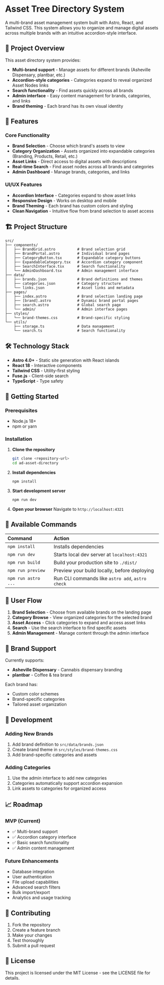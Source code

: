 # Asset Tree Directory System

A multi-brand asset management system built with Astro, React, and Tailwind CSS. This system allows you to organize and manage digital assets across multiple brands with an intuitive accordion-style interface.

## 🎯 Project Overview

This asset directory system provides:
- **Multi-brand support** - Manage assets for different brands (Asheville Dispensary, plantbar, etc.)
- **Accordion-style categories** - Categories expand to reveal organized Asset Nodes links
- **Search functionality** - Find assets quickly across all brands
- **Admin interface** - Easy content management for brands, categories, and links
- **Brand theming** - Each brand has its own visual identity

## 🚀 Features

### Core Functionality
- **Brand Selection** - Choose which brand's assets to view
- **Category Organization** - Assets organized into expandable categories (Branding, Products, Retail, etc.)
- **Asset Links** - Direct access to digital assets with descriptions
- **Real-time Search** - Find asset nodes across all brands and categories
- **Admin Dashboard** - Manage brands, categories, and links

### UI/UX Features
- **Accordion Interface** - Categories expand to show asset links
- **Responsive Design** - Works on desktop and mobile
- **Brand Theming** - Each brand has custom colors and styling
- **Clean Navigation** - Intuitive flow from brand selection to asset access

## 🏗️ Project Structure

```
src/
├── components/
│   ├── BrandGrid.astro          # Brand selection grid
│   ├── BrandPortal.astro        # Individual brand pages
│   ├── CategoryButton.tsx       # Expandable category buttons
│   ├── ExpandableCategory.tsx   # Accordion category component
│   ├── SearchInterface.tsx      # Search functionality
│   └── AdminDashboard.tsx       # Admin management interface
├── data/
│   ├── brands.json              # Brand definitions and themes
│   ├── categories.json          # Category structure
│   └── links.json               # Asset links and metadata
├── pages/
│   ├── index.astro              # Brand selection landing page
│   ├── [brand].astro            # Dynamic brand portal pages
│   ├── search.astro             # Global search page
│   └── admin/                   # Admin interface pages
├── styles/
│   └── brand-themes.css         # Brand-specific styling
└── utils/
    ├── storage.ts               # Data management
    └── search.ts                # Search functionality
```

## 🛠️ Technology Stack

- **Astro 4.0+** - Static site generation with React islands
- **React 18** - Interactive components
- **Tailwind CSS** - Utility-first styling
- **Fuse.js** - Client-side search
- **TypeScript** - Type safety

## 🚀 Getting Started

### Prerequisites
- Node.js 18+ 
- npm or yarn

### Installation

1. **Clone the repository**
   ```bash
   git clone <repository-url>
   cd ad-asset-directory
   ```

2. **Install dependencies**
   ```bash
   npm install
   ```

3. **Start development server**
   ```bash
   npm run dev
   ```

4. **Open your browser**
   Navigate to `http://localhost:4321`

## 🧞 Available Commands

| Command                   | Action                                           |
| :------------------------ | :----------------------------------------------- |
| `npm install`             | Installs dependencies                            |
| `npm run dev`             | Starts local dev server at `localhost:4321`      |
| `npm run build`           | Build your production site to `./dist/`          |
| `npm run preview`         | Preview your build locally, before deploying     |
| `npm run astro ...`       | Run CLI commands like `astro add`, `astro check` |

## 📱 User Flow

1. **Brand Selection** - Choose from available brands on the landing page
2. **Category Browse** - View organized categories for the selected brand
3. **Asset Access** - Click categories to expand and access asset links
4. **Search** - Use the search interface to find specific assets
5. **Admin Management** - Manage content through the admin interface

## 🎨 Brand Support

Currently supports:
- **Asheville Dispensary** - Cannabis dispensary branding
- **plantbar** - Coffee & tea brand

Each brand has:
- Custom color schemes
- Brand-specific categories
- Tailored asset organization

## 🔧 Development

### Adding New Brands
1. Add brand definition to `src/data/brands.json`
2. Create brand theme in `src/styles/brand-themes.css`
3. Add brand-specific categories and assets

### Adding Categories
1. Use the admin interface to add new categories
2. Categories automatically support accordion expansion
3. Link assets to categories for organized access

## 📈 Roadmap

### MVP (Current)
- ✅ Multi-brand support
- ✅ Accordion category interface
- ✅ Basic search functionality
- ✅ Admin content management

### Future Enhancements
- Database integration
- User authentication
- File upload capabilities
- Advanced search filters
- Bulk import/export
- Analytics and usage tracking

## 🤝 Contributing

1. Fork the repository
2. Create a feature branch
3. Make your changes
4. Test thoroughly
5. Submit a pull request

## 📄 License

This project is licensed under the MIT License - see the LICENSE file for details.
